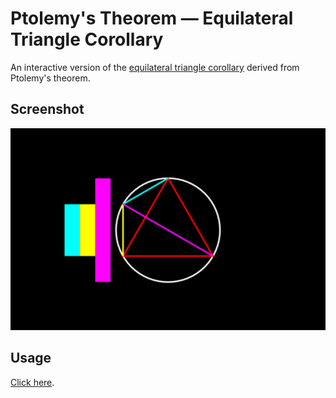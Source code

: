 # Ptolemy's Theorem — Equilateral Triangle Corollary

An interactive version of the [equilateral triangle corollary](https://en.wikipedia.org/wiki/Ptolemy's_theorem#Equilateral_triangle) derived from Ptolemy's theorem.

## Screenshot
![](ss_0.jpg)

## Usage

[Click here](http://13bob.net/ptolemy).
